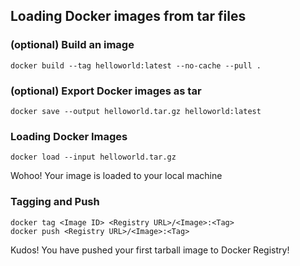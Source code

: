 ## Loading Docker images from tar files

### (optional) Build an image

```
docker build --tag helloworld:latest --no-cache --pull .
```
### (optional) Export Docker images as tar

```
docker save --output helloworld.tar.gz helloworld:latest
```

### Loading Docker Images
```
docker load --input helloworld.tar.gz
```
Wohoo! Your image is loaded to your local machine

### Tagging and Push ###
```
docker tag <Image ID> <Registry URL>/<Image>:<Tag>
docker push <Registry URL>/<Image>:<Tag>
```

Kudos! You have pushed your first tarball image to Docker Registry!
